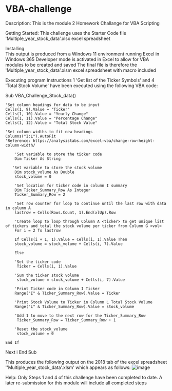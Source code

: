 # VBA-challenge

Description:
  This is the module 2 Homework Challange for VBA Scripting

Getting Started:
  This challenge uses the Starter Code file 'Multiple_year_stock_data'.xlsx excel spreadsheet

Installing  
  This output is produced from a Windows 11 environment running Excel in Windows 365
  Developer mode is activated in Excel to allow for VBA modules to be created and saved 
  The final file is therefore the 'Multiple_year_stock_data'.xlsm excel spreadsheet with macro included

Executing program
  Instructions 1 'Get list of the Ticker Symbols' and 4 'Total Stock Volume' have been executed using the following VBA code:

  Sub VBA_Challenge_Stock_data()

    'Set column headings for data to be input
    Cells(1, 9).Value = "Ticker"
    Cells(1, 10).Value = "Yearly Change"
    Cells(1, 11).Value = "Percentage Change"
    Cells(1, 12).Value = "Total Stock Value"

    'Set column widths to fit new headings
    Columns("I:L").AutoFit
    'Reference: https://analysistabs.com/excel-vba/change-row-height-column-width/
    
        'Set variable to store the ticker code
        Dim Ticker As String
    
       'Set variable to store the stock volume
        Dim stock_volume As Double
        stock_volume = 0

        'Set location for ticker code in column I summary
        Dim Ticker_Summary_Row As Integer
        Ticker_Summary_Row = 2
        
        'Set row counter for loop to continue until the last row with data in column A
        lastrow = Cells(Rows.Count, 1).End(xlUp).Row
                       
        'Create loop to loop through Column A <ticker> to get unique list of tickers and total the stock volume per ticker from Column G <vol>
        For i = 2 To lastrow
        
        If Cells(i + 1, 1).Value = Cells(i, 1).Value Then
        stock_volume = stock_volume + Cells(i, 7).Value
                
        Else
        
        'Set the ticker code
         Ticker = Cells(i, 1).Value
        
        'Sum the ticker stock volume
         stock_volume = stock_volume + Cells(i, 7).Value
        
        'Print Ticker code in Column I Ticker
        Range("I" & Ticker_Summary_Row).Value = Ticker
        
        'Print Stock Volume to Ticker in Column L Total Stock Volume
        Range("L" & Ticker_Summary_Row).Value = stock_volume
        
        'Add 1 to move to the next row for the Ticker_Summary_Row
         Ticker_Summary_Row = Ticker_Summary_Row + 1
        
        'Reset the stock_volume
         stock_volume = 0
        
    End If    
  Next i
End Sub


This produces the following output on the 2018 tab of the excel spreadsheet ''Multiple_year_stock_data'.xlsm'
which appears as follows:
![image](https://github.com/ElizabethDashwood/VBA-challenge/assets/160380658/16fea123-9213-49c3-9339-06874e9d22ba)

Help:
Only Steps 1 and 4 of this challenge have been completed to date. 
A later re-submission for this module will include all completed steps
